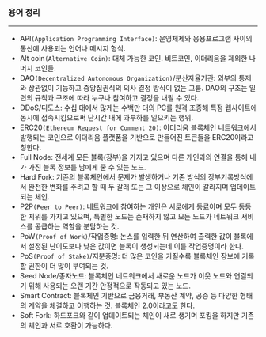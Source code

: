 ### 용어 정리
-------------
* API`(Application Programming Interface)`: 운영체제와 응용프로그램 사이의 통신에 사용되는 언어나 메시지 형식.
* Alt coin`(Alternative Coin)`: 대체 가능한 코인. 비트코인, 이더리움을 제외한 나머지 코인들.
* DAO`(Decentralized Autonomous Organization)`/분산자율기관: 외부의 통제와 상관없이 기능하고 중앙집권식의 의사 결정 방식이 없는 그룹. DAO의 구조는 일련의 규칙과 구조에 따라 누구나 참여하고 결정을 내릴 수 있다.
* DDoS/디도스: 수십 대에서 많게는 수백만 대의 PC를 원격 조종해 특정 웹사이트에 동시에 접속시킴으로써 단시간 내에 과부하를 일으키는 행위.
* ERC20`(Ethereum Request for Comment 20)`: 이더리움 블록체인 네트워크에서 발행되는 코인으로 이더리움 플랫폼을 기반으로 만들어진 토큰들을 ERC20이라고 칭한다.
* Full Node: 전세계 모든 블록(장부)을 가지고 있으며 다른 개인과의 연결을 통해 내가 가진 블록 정보를 남에게 줄 수 있는 노드.
* Hard Fork: 기존의 블록체인에서 문제가 발생하거나 기존 방식의 장부기록방식에서 완전한 변화를 주려고 할 때 두 갈래 또는 그 이상으로 체인이 갈라지며 업데이트 되는 체인.
* P2P`(Peer to Peer)`: 네트워크에 참여하는 개인은 서로에게 동료이며 모두 동등한 지위를 가지고 있으며, 특별한 노드는 존재하지 않고 모든 노드가 네트워크 서비스를 공급하는 역할을 분담하는 것.
* PoW`(Proof of Work)`/작업증명: 논스를 입력한 뒤 연산하여 출력한 값이 블록에서 설정된 난이도보다 낮은 값이면 블록이 생성되는데 이를 작업증명이라 한다.
* PoS`(Proof of Stake)`/지분증명: 더 많은 코인을 가질수록 블록체인 장보에 기록할 권한이 더 많이 부여되는 것.
* Seed Node/종자노드: 블록체인 네트워크에서 새로운 노드가 이웃 노드와 연결되기 위해 사용되는 오랜 기간 안정적으로 작동되고 있는 노드.
* Smart Contract: 블록체인 기반으로 금융거래, 부동산 계약, 공증 등 다양한 형태의 계약을 체결하고 이행하는 것. 블록체인 2.0이라고도 한다.
* Soft Fork: 하드포크와 같이 업데이트되는 체인이 새로 생기며 포킹을 하지만 기존의 체인과 서로 호환이 가능하다.
